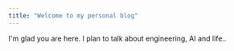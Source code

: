 ```yaml
---
title: "Welcome to my personal blog"
---
```


I'm glad you are here. I plan to talk about engineering, AI and life..
